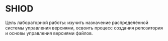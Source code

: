 # SHIOD
Цель лабораторной работы: изучить назначение распределённой системы управления версиями, освоить процесс создания репозитория и основы управления версиями файлов.
